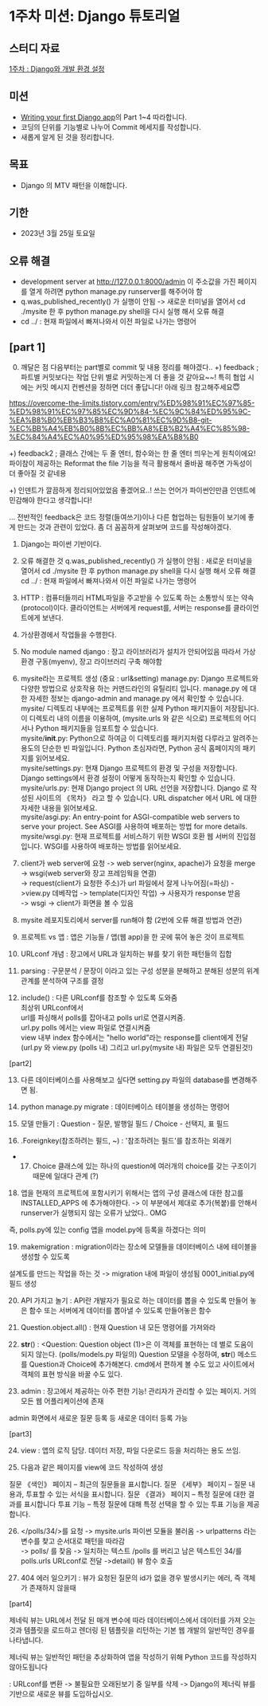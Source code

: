 # 1주차 미션: Django 튜토리얼

## 스터디 자료
[1주차 : Django와 개발 환경 설정](https://motley-way-58c.notion.site/Django-67e5994dfebd429d882d4b2b0e58e6a0)

## 미션
- [Writing your first Django app](https://docs.djangoproject.com/ko/3.2/intro/tutorial01/)의 Part 1~4 따라합니다.
- 코딩의 단위를 기능별로 나누어 Commit 메세지를 작성합니다.
- 새롭게 알게 된 것을 정리합니다.

## 목표
- Django 의 MTV 패턴을 이해합니다.

## 기한
- 2023년 3월 25일 토요일  

## 오류 해결
 - development server at http://127.0.0.1:8000/admin 이 주소값을 가진 페이지를 열게 하려면 python manage.py runserver를 해주어야 함
 - q.was_published_recently() 가 실행이 안됨 -> 새로운 터미널을 열어서 cd ./mysite 한 후 python manage.py shell을 다시 실행 해서 오류 해결
 - cd ../ : 현재 파일에서 빠져나와서 이전 파일로 나가는 명령어


## [part 1]
0) 깨달은 점
  다음부터는 part별로 commit 및 내용 정리를 해야겠다..
   +) feedback ; 파트별 커밋보다는 작업 단위 별로 커밋하는게 더 좋을 것 같아요~~! 특히 협업 시에는 커밋 메시지 컨벤션을 정하면 더더 좋답니다! 아래 링크 참고해주세요😇

https://overcome-the-limits.tistory.com/entry/%ED%98%91%EC%97%85-%ED%98%91%EC%97%85%EC%9D%84-%EC%9C%84%ED%95%9C-%EA%B8%B0%EB%B3%B8%EC%A0%81%EC%9D%B8-git-%EC%BB%A4%EB%B0%8B%EC%BB%A8%EB%B2%A4%EC%85%98-%EC%84%A4%EC%A0%95%ED%95%98%EA%B8%B0

+) feedback2 ; 클래스 간에는 두 줄 엔터, 함수와는 한 줄 엔터 띄우는게 원칙이에요!
파이참이 제공하는 Reformat the file 기능을 적극 활용해서 줄바꿈 해주면 가독성이 더 좋아질 것 같네용

+) 인덴트가 깔끔하게 정리되어있었음 좋겠어요..! 쓰는 언어가 파이썬인만큼 인덴트에 민감해야 한다고 생각합니다!

... 전반적인 feedback은 코드 정렬(들여쓰기)이나 다른 협업하는 팀원들이 보기에 좋게 만드는 것과 관련이 있었다.
좀 더 꼼꼼하게 살펴보며 코드를 작성해야겠다.



1) Django는 파이썬 기반이다.

2) 오류 해결한 것
   q.was_published_recently() 가 실행이 안됨 : 새로운 터미널을 열어서 cd ./mysite 한 후 python manage.py shell을 다시 실행 해서 오류 해결
   cd ../ : 현재 파일에서 빠져나와서 이전 파일로 나가는 명령어

3) HTTP
 : 컴퓨터들끼리 HTML파일을 주고받을 수 있도록 하는 소통방식 또는 약속(protocol)이다.
  클라이언트는 서버에게 request를, 서버는 response를 클라이언트에게 보낸다.

4) 가상환경에서 작업들을 수행한다.

5) No module named django : 장고 라이브러리가 설치가 안되어있음
   따라서 가상환경 구동(myenv), 장고 라이브러리 구축 해야함 
  
6) mysite라는 프로젝트 생성 (중요 : url&setting)
manage.py: Django 프로젝트와 다양한 방법으로 상호작용 하는 커맨드라인의 유틸리티 입니다. manage.py 에 대한 자세한 정보는 django-admin and manage.py 에서 확인할 수 있습니다.  
mysite/ 디렉토리 내부에는 프로젝트를 위한 실제 Python 패키지들이 저장됩니다. 이 디렉토리 내의 이름을 이용하여, (mysite.urls 와 같은 식으로) 프로젝트의 어디서나 Python 패키지들을 임포트할 수 있습니다.  
mysite/__init__.py: Python으로 하여금 이 디렉토리를 패키지처럼 다루라고 알려주는 용도의 단순한 빈 파일입니다. Python 초심자라면, Python 공식 홈페이지의 패키지를 읽어보세요.  
mysite/settings.py: 현재 Django 프로젝트의 환경 및 구성을 저장합니다. Django settings에서 환경 설정이 어떻게 동작하는지 확인할 수 있습니다.  
mysite/urls.py: 현재 Django project 의 URL 선언을 저장합니다. Django 로 작성된 사이트의 《목차》 라고 할 수 있습니다. URL dispatcher 에서 URL 에 대한 자세한 내용을 읽어보세요.  
mysite/asgi.py: An entry-point for ASGI-compatible web servers to serve your project. See ASGI를 사용하여 배포하는 방법 for more details.  
mysite/wsgi.py: 현재 프로젝트를 서비스하기 위한 WSGI 호환 웹 서버의 진입점입니다. WSGI를 사용하여 배포하는 방법를 읽어보세요.    

7) client가 web server에 요청 -> web server(nginx, apache)가 요청을 merge -> wsgi(web server와 장고 프레임웍을 연결)    
-> request(client가 요청한 주소)가 url 파일에서 잘게 나누어짐(=파싱) ->view.py 데베작업 -> template(디자인 작업) -> 사용자가 response 받음   
-> wsgi -> client가 화면을 볼 수 있음    

8) mysite 레포지토리에서 server를 run해야 함 (2번에 오류 해결 방법과 연관)  

9) 프로젝트 vs 앱 : 앱은 기능들 / 앱(웹 app)을 한 곳에 묶어 놓은 것이 프로젝트  

10) URLconf 개념 : 장고에서 URL과 일치하는 뷰를 찾기 위한 패턴들의 집합  

11) parsing : 구문분석 / 문장이 이라고 있는 구성 성분을 분해하고 분해된 성분의 위계 관계를 분석하여 구조를 결정  

12) include() : 다른 URLconf를 참조할 수 있도록 도와줌  
     최상위 URLconf에서  
     url를 파싱해서 polls를 잡아내고 polls url로 연결시켜줌.   
     url.py polls 에서는 view 파일로 연결시켜줌  
     view 내부 index 함수에서는 "hello world"라는 response를 client에게 전달  
     (url.py 와 view.py (polls 내) 그리고 url.py(mysite 내) 파일은 모두 연결된것!)  


[part2]  

13) 다른 데이터베이스를 사용해보고 싶다면 setting.py 파일의 
database를 변경해주면 됨.  

14) python manage.py migrate : 데이터베이스 테이블을 생성하는 명령어  

15) 모델 만들기 : Question - 질문, 발행일 필드 / Choice - 선택지, 표 필드   

16)  .Foreignkey(참조하려는 필드, ~) : '참조하려는 필드'를 참조하는 외래키    

* 17) Choice 클래스에 있는 하나의 question에 여러개의 choice를 갖는 구조이기 때문에 일대다 관계 (?)    

18) 앱을 현재의 프로젝트에 포함시키기 위해서는 앱의 구성 클래스에 대한 참고를 INSTALLED_APPS 에 추가해야한다. ->  이 부분에서 제대로 추가(복붙)를 안해서 runserver가 실행되지 않는 오류가 났었다.. OMG  

 즉, polls.py에 있는 config 앱을 model.py에 등록을 하겠다는 의미  

 

19) makemigration : migration이라는 장소에 모델들을 데이터베이스 내에 테이블을 생성할 수 있도록  

설계도를 만드는 작업을 하는 것 -> migration 내에 파일이 생성됨    0001_initial.py에 필드 생성  

 

20) API 가지고 놀기 : API란 개발자가 필요로 하는 데이터를 뽑을 수 있도록 만들어 놓은 함수 또는 서버에게 데이터를 뽑아낼 수 있도록 만들어놓은 함수  

 

21) Question.object.all() : 현재 Question 내 모든 명령어를 가져와라  

 

22) __str__() : <Question: Question object (1)>은 이 객체를 표현하는 데 별로 도움이 되지 않는다. (polls/models.py 파일의) Question 모델을 수정하여, __str__() 메소드를 Question과 Choice에 추가해본다. cmd에서 편하게 볼 수도 있고 사이트에서 객체의 표현 방식을 바꿀 수도 있다.  

 

23) admin : 장고에서 제공하는 아주 편한 기능! 관리자가 관리할 수 있는 페이지. 거의 모든 웹 어플리케이션에 존재  

admin 화면에서 새로운 질문 등록 등 새로운 데이터 등록 가능  

 

[part3]  

24) view : 앱의 로직 담당. 데이터 저장, 파일 다운로드 등을 처리하는 용도 쓰임.  

25) 다음과 같은 페이지를 view에 코드 작성하여 생성  
  
질문 《색인》 페이지 – 최근의 질문들을 표시합니다.
질문 《세부》 페이지 – 질문 내용과, 투표할 수 있는 서식을 표시합니다.
질문 《결과》 페이지 – 특정 질문에 대한 결과를 표시합니다
투표 기능 – 특정 질문에 대해 특정 선택을 할 수 있는 투표 기능을 제공합니다.  

  26) </polls/34/>를 요청 -> mysite.urls 파이썬 모듈을 불러옴 -> urlpatterns 라는 변수를 찾고 순서대로 패턴을 따라감  
-> polls/ 를 찾음 -> 일치하는 텍스트 /polls 를 버리고 남은 텍스트인 34/를 polls.urls URLconf로 전달 ->detail() 뷰 함수 호출  


27) 404 에러 일으키기 : 뷰가 요청된 질문의 id가 없을 경우 발생시키는 에러, 즉 객체가 존재하지 않을때  

 

[part4]  

제네릭 뷰는 URL에서 전달 된 매개 변수에 따라 데이터베이스에서 데이터를 가져 오는 것과 템플릿을 로드하고 렌더링 된 템플릿을 리턴하는 기본 웹 개발의 일반적인 경우를 나타냅니다.   

제너릭 뷰는 일반적인 패턴을 추상화하여 앱을 작성하기 위해 Python 코드를 작성하지 않아도됩니다  

: URLconf를 변환 -> 불필요한 오래된보기 중 일부를 삭제 -> Django의 제너릭 뷰를 기반으로 새로운 뷰를 도입하십시오.  

 
